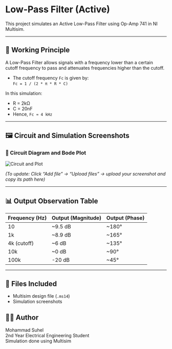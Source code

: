 # Low-Pass Filter (Active)

This project simulates an Active Low-Pass Filter using Op-Amp 741 in NI Multisim.

---

## 🧠 Working Principle

A Low-Pass Filter allows signals with a frequency lower than a certain cutoff frequency to pass and attenuates frequencies higher than the cutoff.

- The cutoff frequency `Fc` is given by:  
  `Fc = 1 / (2 * π * R * C)`

In this simulation:
- R = 2kΩ  
- C = 20nF  
- Hence, `Fc ≈ 4 kHz`

---

## 🖼️ Circuit and Simulation Screenshots

### 🧪 Circuit Diagram and Bode Plot
![Circuit and Plot](<replace-with-your-uploaded-path>)

*(To update: Click “Add file” → “Upload files” → upload your screenshot and copy its path here)*

---

## 📊 Output Observation Table

| Frequency (Hz) | Output (Magnitude) | Output (Phase) |
|----------------|--------------------|----------------|
| 10             | ~9.5 dB            | ~180°          |
| 1k             | ~8.9 dB            | ~165°          |
| 4k (cutoff)    | ~6 dB              | ~135°          |
| 10k            | ~0 dB              | ~90°           |
| 100k           | -20 dB             | ~45°           |

---

## 📁 Files Included
- Multisim design file (`.ms14`)
- Simulation screenshots


## 🙋‍♂️ Author

Mohammad Suhel  
2nd Year Electrical Engineering Student  
Simulation done using Multisim
